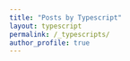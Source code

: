 ```yaml
---
title: "Posts by Typescript"
layout: typescript
permalink: /_typescripts/
author_profile: true
---
```

